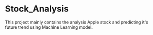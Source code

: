 # Stock_Analysis
This project mainly contains the analysis Apple stock and predicting it's future trend using Machine Learning model.
